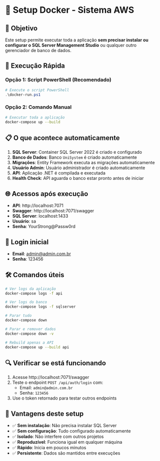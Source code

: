 # 🐳 Setup Docker - Sistema AWS

## 🎯 Objetivo

Este setup permite executar toda a aplicação **sem precisar instalar ou configurar o SQL Server Management Studio** ou qualquer outro gerenciador de banco de dados.

## 🚀 Execução Rápida

### Opção 1: Script PowerShell (Recomendado)
```powershell
# Execute o script PowerShell
.\docker-run.ps1
```

### Opção 2: Comando Manual
```bash
# Executar toda a aplicação
docker-compose up --build
```

## 📋 O que acontece automaticamente

1. **SQL Server**: Container SQL Server 2022 é criado e configurado
2. **Banco de Dados**: Banco `UniSystem` é criado automaticamente
3. **Migrações**: Entity Framework executa as migrações automaticamente
4. **Usuário Admin**: Usuário administrador é criado automaticamente
5. **API**: Aplicação .NET é compilada e executada
6. **Health Check**: API aguarda o banco estar pronto antes de iniciar

## 🌐 Acessos após execução

- **API**: http://localhost:7071
- **Swagger**: http://localhost:7071/swagger
- **SQL Server**: localhost:1433
- **Usuário**: sa
- **Senha**: YourStrong@Passw0rd

## 🔐 Login inicial

- **Email**: admin@admin.com.br
- **Senha**: 123456

## 🛠️ Comandos úteis

```bash
# Ver logs da aplicação
docker-compose logs -f api

# Ver logs do banco
docker-compose logs -f sqlserver

# Parar tudo
docker-compose down

# Parar e remover dados
docker-compose down -v

# Rebuild apenas a API
docker-compose up --build api
```

## 🔍 Verificar se está funcionando

1. Acesse http://localhost:7071/swagger
2. Teste o endpoint `POST /api/auth/login` com:
   - Email: `admin@admin.com.br`
   - Senha: `123456`
3. Use o token retornado para testar outros endpoints

## 📝 Vantagens deste setup

- ✅ **Sem instalação**: Não precisa instalar SQL Server
- ✅ **Sem configuração**: Tudo configurado automaticamente
- ✅ **Isolado**: Não interfere com outros projetos
- ✅ **Reproduzível**: Funciona igual em qualquer máquina
- ✅ **Rápido**: Inicia em poucos minutos
- ✅ **Persistente**: Dados são mantidos entre execuções
